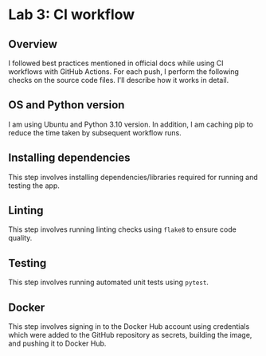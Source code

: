 # Lab 3: CI workflow

## Overview

I followed best practices mentioned in official docs while using CI workflows with GitHub Actions. For each push, I perform the following checks on the source code files. I'll describe how it works in detail.

## OS and Python version

I am using Ubuntu and Python 3.10 version. In addition, I am caching pip to reduce the time taken by subsequent workflow runs.

## Installing dependencies

This step involves installing dependencies/libraries required for running and testing the app.

## Linting

This step involves running linting checks using `flake8` to ensure code quality.

## Testing

This step involves running automated unit tests using `pytest`.

## Docker

This step involves signing in to the Docker Hub account using credentials which were added to the GitHub repository as secrets, building the image, and pushing it to Docker Hub.
